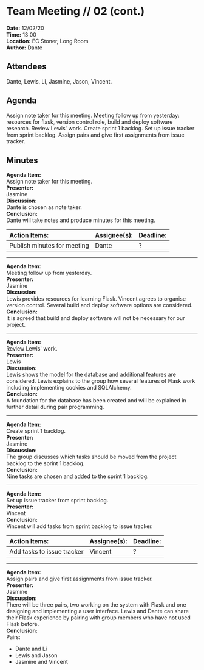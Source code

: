 # Team Meeting // 02 (cont.)
**Date:** 12/02/20 \
**Time:** 13:00\
**Location:** EC Stoner, Long Room\
**Author:** Dante
## Attendees
Dante, Lewis, Li, Jasmine, Jason, Vincent.

## Agenda
Assign note taker for this meeting. Meeting follow up from yesterday: resources for flask, version control role, build and deploy software research. Review Lewis' work. Create sprint 1 backlog. Set up issue tracker from sprint backlog. Assign pairs and give first assignments from issue tracker.


## Minutes
**Agenda Item:**\
Assign note taker for this meeting.\
**Presenter:**\
Jasmine\
**Discussion:**\
Dante is chosen as note taker.\
**Conclusion:**\
Dante will take notes and produce minutes for this meeting.

| Action Items:  | Assignee(s): | Deadline: |
|:-----------------------|:---------------------|:----------------|
|Publish minutes for meeting|Dante|?|

---
**Agenda Item:**\
Meeting follow up from yesterday.\
**Presenter:**\
Jasmine\
**Discussion:**\
Lewis provides resources for learning Flask. Vincent agrees to organise version control. Several build and deploy software options are considered. \
**Conclusion:**\
It is agreed that build and deploy software will not be necessary for our project.

---
**Agenda Item:**\
Review Lewis' work.\
**Presenter:**\
Lewis\
**Discussion:**\
Lewis shows the model for the database and additional features are considered. Lewis explains to the group how several features of Flask work including implementing cookies and SQLAlchemy.\
**Conclusion:**\
A foundation for the database has been created and will be explained in further detail during pair programming.

---
**Agenda Item:**\
Create sprint 1 backlog.\
**Presenter:**\
Jasmine\
**Discussion:**\
The group discusses which tasks should be moved from the project backlog to the sprint 1 backlog. \
**Conclusion:**\
Nine tasks are chosen and added to the sprint 1 backlog.

---
**Agenda Item:**\
Set up issue tracker from sprint backlog.\
**Presenter:**\
Vincent\
**Conclusion:**\
Vincent will add tasks from sprint backlog to issue tracker.

| Action Items:  | Assignee(s): | Deadline: |
|:-----------------------|:---------------------|:----------------|
|Add tasks to issue tracker|Vincent|?|

---
**Agenda Item:**\
Assign pairs and give first assignments from issue tracker.\
**Presenter:**\
Jasmine\
**Discussion:**\
There will be three pairs, two working on the system with Flask and one designing and implementing a user interface. Lewis and Dante can share their Flask experience by pairing with group members who have not used Flask before.\
**Conclusion:**\
Pairs:
- Dante and Li
- Lewis and Jason
- Jasmine and Vincent